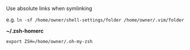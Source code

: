 Use absolute links when symlinking

e.g. `ln -sf /home/owner/shell-settings/folder /home/owner/.vim/folder`

**~/.zsh-homerc**

`export ZSH=/home/owner/.oh-my-zsh`

